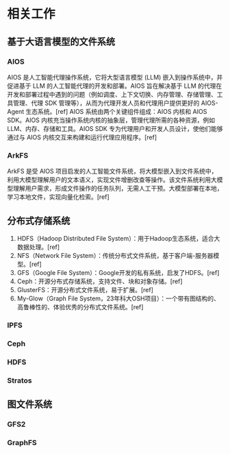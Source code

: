# 相关工作
## 基于大语言模型的文件系统

### AIOS
AIOS 是人工智能代理操作系统，它将大型语言模型 (LLM) 嵌入到操作系统中，并促进基于 LLM 的人工智能代理的开发和部署。AIOS 旨在解决基于 LLM 的代理在开发和部署过程中遇到的问题（例如调度、上下文切换、内存管理、存储管理、工具管理、代理 SDK 管理等），从而为代理开发人员和代理用户提供更好的 AIOS-Agent 生态系统。[ref]
AIOS 系统由两个关键组件组成：AIOS 内核和 AIOS SDK。AIOS 内核充当操作系统内核的抽象层，管理代理所需的各种资源，例如 LLM、内存、存储和工具。AIOS SDK 专为代理用户和开发人员设计，使他们能够通过与 AIOS 内核交互来构建和运行代理应用程序。[ref]
### ArkFS
ArkFS 是受 AIOS 项目启发的人工智能文件系统，将大模型嵌入到文件系统中，利用大模型理解用户的文本语义，实现文件增删改查等操作。该文件系统利用大模型理解用户需求，形成文件操作的任务队列，无需人工干预。大模型部署在本地，学习本地文件，实现向量化检索。[ref]
## 分布式存储系统
1. HDFS（Hadoop Distributed File System）：用于Hadoop生态系统，适合大数据处理。[ref]
2. NFS（Network File System）：传统分布式文件系统，基于客户端-服务器模型。[ref]
3. GFS（Google File System）：Google开发的私有系统，启发了HDFS。[ref]
4. Ceph：开源分布式存储系统，支持文件、块和对象存储。[ref]
5. GlusterFS：开源分布式文件系统，易于扩展。[ref]
6. My-Glow（Graph File System，23年科大OSH项目）：一个带有图结构的、高鲁棒性的、体验优秀的分布式文件系统。[ref]
### IPFS

### Ceph

### HDFS

### Stratos

## 图文件系统

### GFS2

### GraphFS
